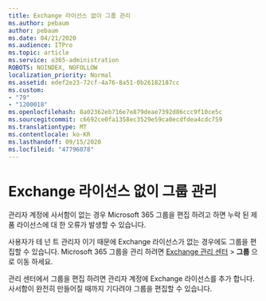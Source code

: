 ```yaml
---
title: Exchange 라이선스 없이 그룹 관리
ms.author: pebaum
author: pebaum
ms.date: 04/21/2020
ms.audience: ITPro
ms.topic: article
ms.service: o365-administration
ROBOTS: NOINDEX, NOFOLLOW
localization_priority: Normal
ms.assetid: edef2e23-72cf-4a76-8a51-0b26182187cc
ms.custom:
- "79"
- "1200018"
ms.openlocfilehash: 8a02362eb716e7e879deae7392d86ccc9f10ce5c
ms.sourcegitcommit: c6692ce0fa1358ec3529e59ca0ecdfdea4cdc759
ms.translationtype: MT
ms.contentlocale: ko-KR
ms.lasthandoff: 09/15/2020
ms.locfileid: "47796078"
---
```

# <a name="manage-a-group-without-an-exchange-license"></a>Exchange 라이선스 없이 그룹 관리

관리자 계정에 사서함이 없는 경우 Microsoft 365 그룹을 편집 하려고 하면 누락 된 제품 라이선스에 대 한 오류가 발생할 수 있습니다.
  
사용자가 테 넌 트 관리자 이기 때문에 Exchange 라이선스가 없는 경우에도 그룹을 편집할 수 있습니다. Microsoft 365 그룹을 관리 하려면 [Exchange 관리 센터](https://outlook.office365.com/ecp.aspx) \> **그룹** 으로 이동 하세요.
  
관리 센터에서 그룹을 편집 하려면 관리자 계정에 Exchange 라이선스를 추가 합니다. 사서함이 완전히 만들어질 때까지 기다려야 그룹을 편집할 수 있습니다.
  